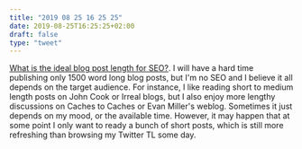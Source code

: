 ```yaml
---
title: "2019 08 25 16 25 25"
date: 2019-08-25T16:25:25+02:00
draft: false
type: "tweet"
---
```

[What is the ideal blog post length for SEO?](https://www.wesfed.com/blog/ideal-blog-post-length-seo/). I will have a hard time publishing only 1500 word long blog posts, but I'm no SEO and I believe it all depends on the target audience. For instance, I like reading short to medium length posts on John Cook or Irreal blogs, but I also enjoy more lengthy discussions on Caches to Caches or Evan Miller's weblog. Sometimes it just depends on my mood, or the available time. However, it may happen that at some point I only want to ready a bunch of short posts, which is still more refreshing than browsing my Twitter TL some day.

